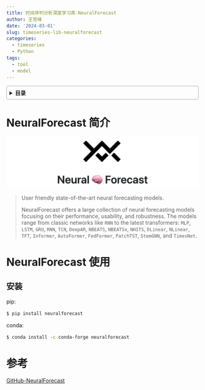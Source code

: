 ```yaml
---
title: 时间序列分析深度学习库-NeuralForecast
author: 王哲峰
date: '2024-03-01'
slug: timeseries-lib-neuralforecast
categories:
  - timeseries
  - Python
tags:
  - tool
  - model
---
```


<style>
details {
    border: 1px solid #aaa;
    border-radius: 4px;
    padding: .5em .5em 0;
}
summary {
    font-weight: bold;
    margin: -.5em -.5em 0;
    padding: .5em;
}
details[open] {
    padding: .5em;
}
details[open] summary {
    border-bottom: 1px solid #aaa;
    margin-bottom: .5em;
}
img {
    pointer-events: none;
}
</style>

<details><summary>目录</summary><p>

- [NeuralForecast 简介](#neuralforecast-简介)
- [NeuralForecast 使用](#neuralforecast-使用)
  - [安装](#安装)
- [参考](#参考)
</p></details><p></p>


# NeuralForecast 简介

![img](images/neuralforecast.png)

> User friendly state-of-the-art neural forecasting models.
> 
> NeuralForecast offers a large collection of neural forecasting models focusing on their performance, usability, and robustness. The models range from classic networks like `RNN` to the latest transformers: `MLP`, `LSTM`, `GRU`, `RNN`, `TCN`, `DeepAR`, `NBEATS`, `NBEATSx`, `NHITS`, `DLinear`, `NLinear`, `TFT`, `Informer`, `AutoFormer`, `FedFormer`, `PatchTST`, `StemGNN`, and `TimesNet`.

# NeuralForecast 使用

## 安装

pip:

```bash
$ pip install neuralforecast
```

conda:

```bash
$ conda install -c conda-forge neuralforecast
```






# 参考

[GitHub-NeuralForecast](https://github.com/Nixtla/neuralforecast)
